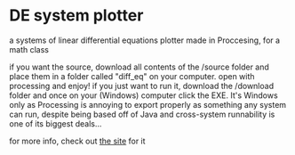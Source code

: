 # DE system plotter
a systems of linear differential equations plotter made in Proccesing, for a math class

if you want the source, download all contents of the /source folder and place them in a folder called "diff_eq" on your computer. open with processing and enjoy!
if you just want to run it, download the /download folder and once on your (Windows) computer click the EXE. It's Windows only as Processing is annoying to export properly as something any system can run, despite being based off of Java and cross-system runnability is one of its biggest deals...

for more info, check out [the site](https://niceware.github.io/systemplotter/) for it
